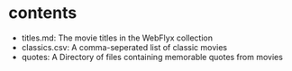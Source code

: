 # contents

* titles.md: The movie titles in the WebFlyx collection
* classics.csv: A comma-seperated list of classic movies
* quotes: A Directory of files containing memorable quotes from movies